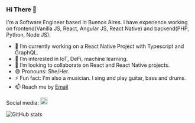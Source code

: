 ### Hi There :wave:

I'm a Software Engineer based in Buenos Aires. 
I have experience working on frontend(Vanilla JS, React, Angular JS, React Native) and backend(PHP, Python, Node JS).

- 🔭 I’m currently working on a React Native Project with Typescript and GraphQL.
- 👀 I’m interested in IoT, DeFi, machine learning.
- 👯 I’m looking to collaborate on React and React Native projects.
- 😄 Pronouns: She/Her.
- ⚡ Fun fact: I'm also a musician. I sing and play guitar, bass and drums.
- 📫 Reach me by [Email](mailto:guadalupe.perezb@gmail.com)

Social media:
[<img src='https://cdn.jsdelivr.net/npm/simple-icons@3.0.1/icons/linkedin.svg' alt='linkedin' height='20'>](https://www.linkedin.com/in/guadalupeperezb/)   

![GitHub stats](https://github-readme-stats.vercel.app/api?username=guadalupeperezb&show_icons=true&title_color=FFFFFF&text_color=FFFFFF&icon_color=FFFFFF&bg_color=30,e96443,904e95&count_private=true)
